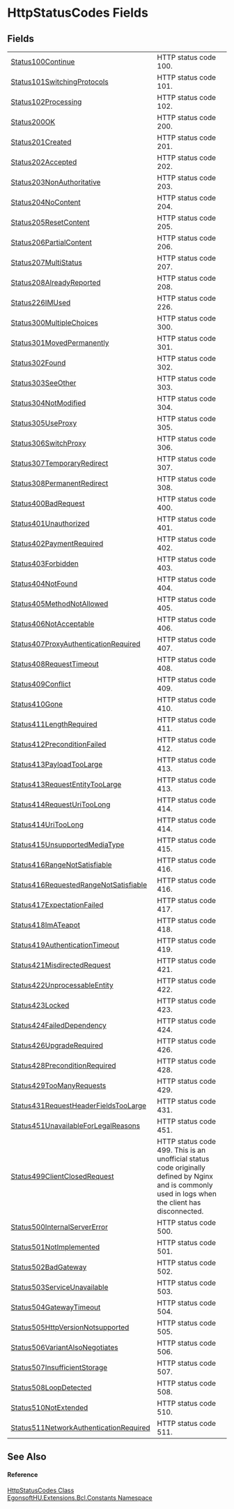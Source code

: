 # HttpStatusCodes Fields




## Fields
<table>
<tr>
<td><a href="F_EgonsoftHU_Extensions_Bcl_Constants_HttpStatusCodes_Status100Continue.md">Status100Continue</a></td>
<td>HTTP status code 100.</td></tr>
<tr>
<td><a href="F_EgonsoftHU_Extensions_Bcl_Constants_HttpStatusCodes_Status101SwitchingProtocols.md">Status101SwitchingProtocols</a></td>
<td>HTTP status code 101.</td></tr>
<tr>
<td><a href="F_EgonsoftHU_Extensions_Bcl_Constants_HttpStatusCodes_Status102Processing.md">Status102Processing</a></td>
<td>HTTP status code 102.</td></tr>
<tr>
<td><a href="F_EgonsoftHU_Extensions_Bcl_Constants_HttpStatusCodes_Status200OK.md">Status200OK</a></td>
<td>HTTP status code 200.</td></tr>
<tr>
<td><a href="F_EgonsoftHU_Extensions_Bcl_Constants_HttpStatusCodes_Status201Created.md">Status201Created</a></td>
<td>HTTP status code 201.</td></tr>
<tr>
<td><a href="F_EgonsoftHU_Extensions_Bcl_Constants_HttpStatusCodes_Status202Accepted.md">Status202Accepted</a></td>
<td>HTTP status code 202.</td></tr>
<tr>
<td><a href="F_EgonsoftHU_Extensions_Bcl_Constants_HttpStatusCodes_Status203NonAuthoritative.md">Status203NonAuthoritative</a></td>
<td>HTTP status code 203.</td></tr>
<tr>
<td><a href="F_EgonsoftHU_Extensions_Bcl_Constants_HttpStatusCodes_Status204NoContent.md">Status204NoContent</a></td>
<td>HTTP status code 204.</td></tr>
<tr>
<td><a href="F_EgonsoftHU_Extensions_Bcl_Constants_HttpStatusCodes_Status205ResetContent.md">Status205ResetContent</a></td>
<td>HTTP status code 205.</td></tr>
<tr>
<td><a href="F_EgonsoftHU_Extensions_Bcl_Constants_HttpStatusCodes_Status206PartialContent.md">Status206PartialContent</a></td>
<td>HTTP status code 206.</td></tr>
<tr>
<td><a href="F_EgonsoftHU_Extensions_Bcl_Constants_HttpStatusCodes_Status207MultiStatus.md">Status207MultiStatus</a></td>
<td>HTTP status code 207.</td></tr>
<tr>
<td><a href="F_EgonsoftHU_Extensions_Bcl_Constants_HttpStatusCodes_Status208AlreadyReported.md">Status208AlreadyReported</a></td>
<td>HTTP status code 208.</td></tr>
<tr>
<td><a href="F_EgonsoftHU_Extensions_Bcl_Constants_HttpStatusCodes_Status226IMUsed.md">Status226IMUsed</a></td>
<td>HTTP status code 226.</td></tr>
<tr>
<td><a href="F_EgonsoftHU_Extensions_Bcl_Constants_HttpStatusCodes_Status300MultipleChoices.md">Status300MultipleChoices</a></td>
<td>HTTP status code 300.</td></tr>
<tr>
<td><a href="F_EgonsoftHU_Extensions_Bcl_Constants_HttpStatusCodes_Status301MovedPermanently.md">Status301MovedPermanently</a></td>
<td>HTTP status code 301.</td></tr>
<tr>
<td><a href="F_EgonsoftHU_Extensions_Bcl_Constants_HttpStatusCodes_Status302Found.md">Status302Found</a></td>
<td>HTTP status code 302.</td></tr>
<tr>
<td><a href="F_EgonsoftHU_Extensions_Bcl_Constants_HttpStatusCodes_Status303SeeOther.md">Status303SeeOther</a></td>
<td>HTTP status code 303.</td></tr>
<tr>
<td><a href="F_EgonsoftHU_Extensions_Bcl_Constants_HttpStatusCodes_Status304NotModified.md">Status304NotModified</a></td>
<td>HTTP status code 304.</td></tr>
<tr>
<td><a href="F_EgonsoftHU_Extensions_Bcl_Constants_HttpStatusCodes_Status305UseProxy.md">Status305UseProxy</a></td>
<td>HTTP status code 305.</td></tr>
<tr>
<td><a href="F_EgonsoftHU_Extensions_Bcl_Constants_HttpStatusCodes_Status306SwitchProxy.md">Status306SwitchProxy</a></td>
<td>HTTP status code 306.</td></tr>
<tr>
<td><a href="F_EgonsoftHU_Extensions_Bcl_Constants_HttpStatusCodes_Status307TemporaryRedirect.md">Status307TemporaryRedirect</a></td>
<td>HTTP status code 307.</td></tr>
<tr>
<td><a href="F_EgonsoftHU_Extensions_Bcl_Constants_HttpStatusCodes_Status308PermanentRedirect.md">Status308PermanentRedirect</a></td>
<td>HTTP status code 308.</td></tr>
<tr>
<td><a href="F_EgonsoftHU_Extensions_Bcl_Constants_HttpStatusCodes_Status400BadRequest.md">Status400BadRequest</a></td>
<td>HTTP status code 400.</td></tr>
<tr>
<td><a href="F_EgonsoftHU_Extensions_Bcl_Constants_HttpStatusCodes_Status401Unauthorized.md">Status401Unauthorized</a></td>
<td>HTTP status code 401.</td></tr>
<tr>
<td><a href="F_EgonsoftHU_Extensions_Bcl_Constants_HttpStatusCodes_Status402PaymentRequired.md">Status402PaymentRequired</a></td>
<td>HTTP status code 402.</td></tr>
<tr>
<td><a href="F_EgonsoftHU_Extensions_Bcl_Constants_HttpStatusCodes_Status403Forbidden.md">Status403Forbidden</a></td>
<td>HTTP status code 403.</td></tr>
<tr>
<td><a href="F_EgonsoftHU_Extensions_Bcl_Constants_HttpStatusCodes_Status404NotFound.md">Status404NotFound</a></td>
<td>HTTP status code 404.</td></tr>
<tr>
<td><a href="F_EgonsoftHU_Extensions_Bcl_Constants_HttpStatusCodes_Status405MethodNotAllowed.md">Status405MethodNotAllowed</a></td>
<td>HTTP status code 405.</td></tr>
<tr>
<td><a href="F_EgonsoftHU_Extensions_Bcl_Constants_HttpStatusCodes_Status406NotAcceptable.md">Status406NotAcceptable</a></td>
<td>HTTP status code 406.</td></tr>
<tr>
<td><a href="F_EgonsoftHU_Extensions_Bcl_Constants_HttpStatusCodes_Status407ProxyAuthenticationRequired.md">Status407ProxyAuthenticationRequired</a></td>
<td>HTTP status code 407.</td></tr>
<tr>
<td><a href="F_EgonsoftHU_Extensions_Bcl_Constants_HttpStatusCodes_Status408RequestTimeout.md">Status408RequestTimeout</a></td>
<td>HTTP status code 408.</td></tr>
<tr>
<td><a href="F_EgonsoftHU_Extensions_Bcl_Constants_HttpStatusCodes_Status409Conflict.md">Status409Conflict</a></td>
<td>HTTP status code 409.</td></tr>
<tr>
<td><a href="F_EgonsoftHU_Extensions_Bcl_Constants_HttpStatusCodes_Status410Gone.md">Status410Gone</a></td>
<td>HTTP status code 410.</td></tr>
<tr>
<td><a href="F_EgonsoftHU_Extensions_Bcl_Constants_HttpStatusCodes_Status411LengthRequired.md">Status411LengthRequired</a></td>
<td>HTTP status code 411.</td></tr>
<tr>
<td><a href="F_EgonsoftHU_Extensions_Bcl_Constants_HttpStatusCodes_Status412PreconditionFailed.md">Status412PreconditionFailed</a></td>
<td>HTTP status code 412.</td></tr>
<tr>
<td><a href="F_EgonsoftHU_Extensions_Bcl_Constants_HttpStatusCodes_Status413PayloadTooLarge.md">Status413PayloadTooLarge</a></td>
<td>HTTP status code 413.</td></tr>
<tr>
<td><a href="F_EgonsoftHU_Extensions_Bcl_Constants_HttpStatusCodes_Status413RequestEntityTooLarge.md">Status413RequestEntityTooLarge</a></td>
<td>HTTP status code 413.</td></tr>
<tr>
<td><a href="F_EgonsoftHU_Extensions_Bcl_Constants_HttpStatusCodes_Status414RequestUriTooLong.md">Status414RequestUriTooLong</a></td>
<td>HTTP status code 414.</td></tr>
<tr>
<td><a href="F_EgonsoftHU_Extensions_Bcl_Constants_HttpStatusCodes_Status414UriTooLong.md">Status414UriTooLong</a></td>
<td>HTTP status code 414.</td></tr>
<tr>
<td><a href="F_EgonsoftHU_Extensions_Bcl_Constants_HttpStatusCodes_Status415UnsupportedMediaType.md">Status415UnsupportedMediaType</a></td>
<td>HTTP status code 415.</td></tr>
<tr>
<td><a href="F_EgonsoftHU_Extensions_Bcl_Constants_HttpStatusCodes_Status416RangeNotSatisfiable.md">Status416RangeNotSatisfiable</a></td>
<td>HTTP status code 416.</td></tr>
<tr>
<td><a href="F_EgonsoftHU_Extensions_Bcl_Constants_HttpStatusCodes_Status416RequestedRangeNotSatisfiable.md">Status416RequestedRangeNotSatisfiable</a></td>
<td>HTTP status code 416.</td></tr>
<tr>
<td><a href="F_EgonsoftHU_Extensions_Bcl_Constants_HttpStatusCodes_Status417ExpectationFailed.md">Status417ExpectationFailed</a></td>
<td>HTTP status code 417.</td></tr>
<tr>
<td><a href="F_EgonsoftHU_Extensions_Bcl_Constants_HttpStatusCodes_Status418ImATeapot.md">Status418ImATeapot</a></td>
<td>HTTP status code 418.</td></tr>
<tr>
<td><a href="F_EgonsoftHU_Extensions_Bcl_Constants_HttpStatusCodes_Status419AuthenticationTimeout.md">Status419AuthenticationTimeout</a></td>
<td>HTTP status code 419.</td></tr>
<tr>
<td><a href="F_EgonsoftHU_Extensions_Bcl_Constants_HttpStatusCodes_Status421MisdirectedRequest.md">Status421MisdirectedRequest</a></td>
<td>HTTP status code 421.</td></tr>
<tr>
<td><a href="F_EgonsoftHU_Extensions_Bcl_Constants_HttpStatusCodes_Status422UnprocessableEntity.md">Status422UnprocessableEntity</a></td>
<td>HTTP status code 422.</td></tr>
<tr>
<td><a href="F_EgonsoftHU_Extensions_Bcl_Constants_HttpStatusCodes_Status423Locked.md">Status423Locked</a></td>
<td>HTTP status code 423.</td></tr>
<tr>
<td><a href="F_EgonsoftHU_Extensions_Bcl_Constants_HttpStatusCodes_Status424FailedDependency.md">Status424FailedDependency</a></td>
<td>HTTP status code 424.</td></tr>
<tr>
<td><a href="F_EgonsoftHU_Extensions_Bcl_Constants_HttpStatusCodes_Status426UpgradeRequired.md">Status426UpgradeRequired</a></td>
<td>HTTP status code 426.</td></tr>
<tr>
<td><a href="F_EgonsoftHU_Extensions_Bcl_Constants_HttpStatusCodes_Status428PreconditionRequired.md">Status428PreconditionRequired</a></td>
<td>HTTP status code 428.</td></tr>
<tr>
<td><a href="F_EgonsoftHU_Extensions_Bcl_Constants_HttpStatusCodes_Status429TooManyRequests.md">Status429TooManyRequests</a></td>
<td>HTTP status code 429.</td></tr>
<tr>
<td><a href="F_EgonsoftHU_Extensions_Bcl_Constants_HttpStatusCodes_Status431RequestHeaderFieldsTooLarge.md">Status431RequestHeaderFieldsTooLarge</a></td>
<td>HTTP status code 431.</td></tr>
<tr>
<td><a href="F_EgonsoftHU_Extensions_Bcl_Constants_HttpStatusCodes_Status451UnavailableForLegalReasons.md">Status451UnavailableForLegalReasons</a></td>
<td>HTTP status code 451.</td></tr>
<tr>
<td><a href="F_EgonsoftHU_Extensions_Bcl_Constants_HttpStatusCodes_Status499ClientClosedRequest.md">Status499ClientClosedRequest</a></td>
<td>HTTP status code 499. This is an unofficial status code originally defined by Nginx and is commonly used in logs when the client has disconnected.</td></tr>
<tr>
<td><a href="F_EgonsoftHU_Extensions_Bcl_Constants_HttpStatusCodes_Status500InternalServerError.md">Status500InternalServerError</a></td>
<td>HTTP status code 500.</td></tr>
<tr>
<td><a href="F_EgonsoftHU_Extensions_Bcl_Constants_HttpStatusCodes_Status501NotImplemented.md">Status501NotImplemented</a></td>
<td>HTTP status code 501.</td></tr>
<tr>
<td><a href="F_EgonsoftHU_Extensions_Bcl_Constants_HttpStatusCodes_Status502BadGateway.md">Status502BadGateway</a></td>
<td>HTTP status code 502.</td></tr>
<tr>
<td><a href="F_EgonsoftHU_Extensions_Bcl_Constants_HttpStatusCodes_Status503ServiceUnavailable.md">Status503ServiceUnavailable</a></td>
<td>HTTP status code 503.</td></tr>
<tr>
<td><a href="F_EgonsoftHU_Extensions_Bcl_Constants_HttpStatusCodes_Status504GatewayTimeout.md">Status504GatewayTimeout</a></td>
<td>HTTP status code 504.</td></tr>
<tr>
<td><a href="F_EgonsoftHU_Extensions_Bcl_Constants_HttpStatusCodes_Status505HttpVersionNotsupported.md">Status505HttpVersionNotsupported</a></td>
<td>HTTP status code 505.</td></tr>
<tr>
<td><a href="F_EgonsoftHU_Extensions_Bcl_Constants_HttpStatusCodes_Status506VariantAlsoNegotiates.md">Status506VariantAlsoNegotiates</a></td>
<td>HTTP status code 506.</td></tr>
<tr>
<td><a href="F_EgonsoftHU_Extensions_Bcl_Constants_HttpStatusCodes_Status507InsufficientStorage.md">Status507InsufficientStorage</a></td>
<td>HTTP status code 507.</td></tr>
<tr>
<td><a href="F_EgonsoftHU_Extensions_Bcl_Constants_HttpStatusCodes_Status508LoopDetected.md">Status508LoopDetected</a></td>
<td>HTTP status code 508.</td></tr>
<tr>
<td><a href="F_EgonsoftHU_Extensions_Bcl_Constants_HttpStatusCodes_Status510NotExtended.md">Status510NotExtended</a></td>
<td>HTTP status code 510.</td></tr>
<tr>
<td><a href="F_EgonsoftHU_Extensions_Bcl_Constants_HttpStatusCodes_Status511NetworkAuthenticationRequired.md">Status511NetworkAuthenticationRequired</a></td>
<td>HTTP status code 511.</td></tr>
</table>

## See Also


#### Reference
<a href="T_EgonsoftHU_Extensions_Bcl_Constants_HttpStatusCodes.md">HttpStatusCodes Class</a>  
<a href="N_EgonsoftHU_Extensions_Bcl_Constants.md">EgonsoftHU.Extensions.Bcl.Constants Namespace</a>  
